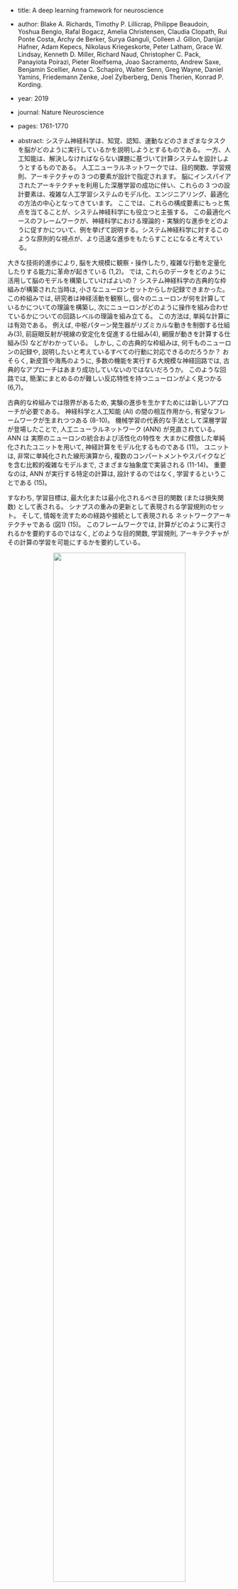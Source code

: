 - title: A deep learning framework for neuroscience
- author: Blake A. Richards, Timothy P. Lillicrap, Philippe Beaudoin, Yoshua Bengio, Rafal Bogacz, Amelia Christensen, Claudia Clopath, Rui Ponte Costa, Archy de Berker, Surya Ganguli, Colleen J. Gillon, Danijar Hafner, Adam Kepecs, Nikolaus Kriegeskorte, Peter Latham, Grace W. Lindsay, Kenneth D. Miller, Richard Naud, Christopher C. Pack, Panayiota Poirazi, Pieter Roelfsema, Joao Sacramento, Andrew Saxe, Benjamin Scellier, Anna C. Schapiro, Walter Senn, Greg Wayne, Daniel Yamins, Friedemann Zenke, Joel Zylberberg, Denis Therien, Konrad P. Kording.
- year: 2019
- journal: Nature Neuroscience
- pages: 1761-1770

- abstract:
システム神経科学は、知覚、認知、運動などのさまざまなタスクを脳がどのように実行しているかを説明しようとするものである。
一方、人工知能は、解決しなければならない課題に基づいて計算システムを設計しようとするものである。
人工ニューラルネットワークでは、目的関数、学習規則、アーキテクチャの 3 つの要素が設計で指定されます。
脳にインスパイアされたアーキテクチャを利用した深層学習の成功に伴い、これらの 3 つの設計要素は、複雑な人工学習システムのモデル化、エンジニアリング、最適化の方法の中心となってきています。
ここでは、これらの構成要素にもっと焦点を当てることが、システム神経科学にも役立つと主張する。
この最適化ベースのフレームワークが、神経科学における理論的・実験的な進歩をどのように促すかについて、例を挙げて説明する。システム神経科学に対するこのような原則的な視点が、より迅速な進歩をもたらすことになると考えている。
<!-- Systems neuroscience seeks explanations for how the brain implements a wide variety of perceptual, cognitive and motor tasks.
Conversely, artificial intelligence attempts to design computational systems based on the tasks they will have to solve. 
In artificial neural networks, the three components specified by design are the objective functions, the learning rules and the architectures. 
With the growing success of deep learning, which utilizes brain-inspired architectures, these three designed components have increasingly become central to how we model, engineer and optimize complex artificial learning systems. 
Here we argue that a greater focus on these components would also benefit systems neuroscience. 
We give examples of how this optimizationbased framework can drive theoretical and experimental progress in neuroscience. 
We contend that this principled perspective on systems neuroscience will help to generate more rapid progress.
-->

大きな技術的進歩により, 脳を大規模に観察・操作したり, 複雑な行動を定量化したりする能力に革命が起きている (1,2)。
では, これらのデータをどのように活用して脳のモデルを構築していけばよいの？
システム神経科学の古典的な枠組みが構築された当時は, 小さなニューロンセットからしか記録できまかった。
この枠組みでは, 研究者は神経活動を観察し, 個々のニューロンが何を計算しているかについての理論を構築し, 次にニューロンがどのように操作を組み合わせているかについての回路レベルの理論を組み立てる。
この方法は, 単純な計算には有効である。
例えば, 中枢パターン発生器がリズミカルな動きを制御する仕組み(3), 前庭眼反射が視線の安定化を促進する仕組み(4), 網膜が動きを計算する仕組み(5) などがわかっている。
しかし, この古典的な枠組みは, 何千ものニューロンの記録や, 説明したいと考えているすべての行動に対応できるのだろうか？
おそらく, 新皮質や海馬のように, 多数の機能を実行する大規模な神経回路では, 古典的なアプローチはあまり成功していないのではないだろうか。
このような回路では, 簡潔にまとめるのが難しい反応特性を持つニューロンがよく見つかる (6,7)。
<!-- Major technical advances are revolutionizing our ability to observe and manipulate brains at a large scale and to quantify complex behaviors(1,2). 
How should we use this data to develop models of the brain? When the classical framework for systems neuroscience was developed, we could only record from small sets of neurons. 
In this framework, a researcher observes neural activity, develops a theory of what individual neurons compute, then assembles a circuit-level theory of how the neurons combine their operations. 
This approach has worked well for simple computations.
For example, we know how central pattern generators control rhythmic movements(3), how the vestibulo-ocular reflex promotes gaze stabilization4 and how the retina computes motion(5). 
But can this classical framework scale up to recordings of thousands of neurons and all of the behaviors that we may wish to account for? 
Arguably, we have not had as much success with the classical approach in large neural circuits that perform a multitude of functions, like the neocortex or hippocampus. 
In such circuits, researchers often find neurons with response properties that are difficult to summarize in a succinct manner(6,7). -->

古典的な枠組みでは限界があるため, 実験の進歩を生かすためには新しいアプローチが必要である。
神経科学と人工知能 (AI) の間の相互作用から, 有望なフレームワークが生まれつつある (8-10)。
機械学習の代表的な手法として深層学習が登場したことで, 人工ニューラルネットワーク (ANN) が見直されている。
ANN は 実際のニューロンの統合および活性化の特性を 大まかに模倣した単純化されたユニットを用いて, 神経計算をモデル化するものである (11)。
ユニットは, 非常に単純化された線形演算から, 複数のコンパートメントやスパイクなどを含む比較的複雑なモデルまで, さまざまな抽象度で実装される (11-14)。
重要なのは, ANN が実行する特定の計算は, 設計するのではなく, 学習するということである (15)。
<!-- The limitations of the classical framework suggest that new approaches are needed to take advantage of experimental advances.
A promising framework is emerging from the interactions between neuroscience and artificial intelligence (AI) (8–10). 
The rise of deep learning as a leading machine-learning method invites us to revisit artificial neural networks (ANNs). 
At their core, ANNs model neural computation using simplified units that loosely mimic the integration and activation properties of real neurons(11). 
Units are implemented with varying degrees of abstraction, ranging from highly simplified linear operations to relatively complex models with multiple compartments, spikes, and so on(11–14). 
Importantly, the specific computations performed by ANNs are not designed, but learned(15). -->

すなわち, 学習目標は, 最大化または最小化されるべき目的関数 (または損失関数) として表される。
シナプスの重みの更新として表現される学習規則のセット。
そして, 情報を流すための経路や接続として表現される ネットワークアーキテクチャである (図1) (15)。
このフレームワークでは, 計算がどのように実行されるかを要約するのではなく, どのような目的関数, 学習規則, アーキテクチャがその計算の学習を可能にするかを要約している。
<!-- However, human design still plays a role in determining three essential components in ANNs: the learning goal, expressed as an objective function (or loss function) to be maximized or minimized;
a set of learning rules, expressed as synaptic weight updates; 
and the network architecture, expressed as the pathways and connections for information flow (Fig. 1)(15). 
Within this framework, we do not seek to summarize how a computation is performed, but we do summarize what objective functions, learning rules and architectures would enable learning of that computation.
-->

<center>
<img src="figures/2019Richards_fig1.svg" style="width:77%"><br/>
<div align="left" style="width:88%">

図 1.
ANN 設計の 3 つの核となる要素。
ANN を設計するとき ネットワークが実行する特定の計算を作るのではなく 以下の 3 つの要素を指定する。
**目的関数** は タスクにおけるネットワークのパフォーマンスを定量化する。
学習は 目的関数を最大化または最小化するシナプスの重みを見つける。
**学習規則** は シナプスの重みを更新するためのレシピを提供する。
これにより 目的関数の明示的な勾配に従わなくても 目的関数を上昇させることができる。
**アーキテクチャ** は ネットワーク内のユニットの配置を指定し, 情報の流れや, ネットワークが学習可能な計算, 不可能な計算を決定する。
<!-- The three core components of ANN design. 
When designing ANNs, researchers do not craft the specific computations performed by the network. 
Instead they specify these three components. 
Objective functions quantify the performance of the network on a task, and learning involves finding synaptic weights that maximize or minimize the objective function.
(Often, these are referred to as ‘loss’ or ‘cost’ functions.) Learning rules provide a recipe for updating the synaptic weights. 
This can lead to ascent of the objective, even if the explicit gradient of the objective function isn’t followed. 
Architectures specify the arrangement of units in the network and determine the flow of information, as well as the computations that are or are not possible for the network to learn.
-->
</div>	
</center>


深層学習は, 古くからある ANN のアイデアをリブランディングしたものと考えられる(11)。
深層 ANN は, フィードフォワードまたは時間経過によるリカレントの複数の層を持つ。
「層」は 生物の脳の特定の層というよりも, 脳の領域に類似していると考えるのが最適である (16, 17)。
深層学習とは, 特に, 階層化された ANN をエンド・ツー・エンドで学習することである。
階層の各層の可塑性が学習目標に寄与するようにする(15)。
これには、「信用割り当て問題」(Box 1) の解決が必要である (18, 19)。
近年 深層学習の進歩は 必要な計算を効率的に処理できる GPU (Graphics Processing Unit) を使用して, より大きなデータセットで学習された, より大きな ANN を使用することによってもたらされた。
このような開発により, 画像(20) , 音声(21)の分類と生成, 言語処理と翻訳(22), 触覚と把持(23), ナビゲーション(24), 感覚の予測(25), ゲームプレイ(26),  推論(27)など, 多くの新しい問題に対するソリューションが生み出されている。
<!-- Deep learning can be seen as a rebranding of long-standing ANN ideas(11). 
Deep ANNs possess multiple layers, either feedforward or recurrent over time. 
The ‘layers’ are best thought of as being analogous to brain regions, rather than as specific laminae in biological brains(16,17). 
‘Deep’ learning specifically refers to training hierarchical ANNs in an end-to-end manner, such that plasticity in each layer of the hierarchy contributes to the learning goals15, which requires a solution to the ‘credit assignment problem’ (Box 1)(18,19). 
In recent years, progress in deep learning has come from the use of bigger ANNs, trained with bigger datasets using graphics processing units (GPUs) that can efficiently handle the required computations. 
Such developments have produced solutions for many new problems, including image(20) and speech(21) classification and generation, language processing and translation(22), haptics and grasping(23), navigation(24), sensory prediction(25), game playing(26) and reasoning(27).
-->


最近の多くの知見は, 深層学習が脳の理論に役立つことを示唆している。
まず, 深層ANN は, 霊長類の知覚システムにおける表現変換を, 場合によっては忠実に模倣することができ(17, 28), それによって神経活動を操作することができることが示されている(29)。
第二に, グリッドセル(24), 形状同調(30), 時間的受容野(31), 錯視(32), モデルベース推論(33) など, 多くのよく知られた行動および神経生理学的現象が, 動物が解決したものと同様の課題で訓練された深層 ANN で現れることが示されている。
第三に, 多くのモデリング研究により, 典型的な誤差逆伝播アルゴリズム (backpropagation-of-error algorithm) の力を模倣できる学習アルゴリズムなどのエンド・ツー・エンドの学習規則の見かけ上の生物学的非現実性が実証されている。
of-errorアルゴリズム（backprop）を模倣した学習アルゴリズムなど、エンド・ツー・エンドの学習規則は、一見すると生物学的にはあり得ないことが明らかになりました (図 2 および 囲み記事 1)。
細胞や細胞内の電気生理, 抑制性微小回路, スパイクのタイミングのパターン, 短期的な可塑性, フィードバック接続などについて比較的簡単な仮定を置くことで, 生物学的システムが深層 ANN におけるバックプロップのような学習を近似的に行うことができる (12, 14, 34-39)。
したがって, ANN に基づく脳のモデルは, これまで考えられていたほど非現実的なものではないかもしれないし, 同時に, 多くの神経生物学的データを説明することができると思われる。
<!-- 
Many recent findings suggest that deep learning can inform our theories of the brain. 
First, it has been shown that deep ANNs can mimic, closely in some cases, the representational transformations in primate perceptual systems(17,28) and thereby can be leveraged to manipulate neural activity(29). 
Second, many well-known behavioral and neurophysiological phenomena, including grid cells(24), shape tuning(30), temporal receptive fields(31), visual illusions(32) and apparent model-based reasoning(33), have been shown to emerge in deep ANNs trained on tasks similar to those solved by animals. 
Third, many modeling studies have demonstrated that the apparent biological implausibility of end-to-end learning rules, such as learning algorithms that can mimic the power of the canonical backpropagation-
of-error algorithm (backprop) (Fig. 2 and Box 1), is overstated.
Relatively simple assumptions about cellular and subcellular electrophysiology, inhibitory microcircuits, patterns of spike timing, short-term plasticity and feedback connections can enable biological systems to approximate backprop-like learning in deep ANNs(12,14,34–39). 
Hence, ANN-based models of the brain may not be as unrealistic as previously thought, and simultaneously, they appear to explain a lot of neurobiological data. -->

<center>
<img src="figures/2019Richards_fig2.svg" style="width:77%"><br/>
<div align="left" style="width:88%">

図 2.
学習則のバイアスとバリアンス。
多くの学習則は, 明示的に勾配ベースでなくても, 目的関数の勾配の推定値を提供する。
しかし, 他の推定器と同様に, これらの学習規則は, 勾配の推定値に様々な程度の分散や偏りを示す可能性がある。
ここでは, 提案されている生物学的に妥当な学習規則のいくつかが, 誤差逆伝播法 と比較して どの程度のバイアスとバリアンスを持つかを大まかに説明する。
ここで重要なのは, 多くの学習規則の正確なバイアスとバリアンス の特性は不明であり, これは単なるスケッチに過ぎない。
例えば, 対照的なヘブ学習則, 予測コーディング(35), 樹状突起エラー学習(14), 回帰不連続計画(RDD)(91), 注意喚起強化学習 (AGREL)(37) については, その場所をクエスチョンマークで示している。
その他, バックプロパゲーション, フィードバック・アライメント(36), ノード/ウェイト摂動 (92) については, それらの既知の相対的位置を示している。
<!-- Bias and variance in learning rules. 
Many learning rules provide an estimate of the gradient of an objective function, even if they are not explicitly gradient-based. 
However, as with any estimator, these learning rules can exhibit different degrees of variance and bias in their estimates of the gradient. 
Here we provide a rough illustration of how much bias and variance some of the proposed biologically plausible learning rules may have relative to backprop. 
It is important to note that the exact bias and variance properties of many of the learning rules are unknown, and this is just a sketch. 
As such, for some of the learning rules shown here, for example, contrastive Hebbian learning, predictive coding(35), dendritic error learning(14), regression discontinuity design (RDD)(91) and attention-gated
reinforcement learning (AGREL)(37), we have indicated their location with a question mark. 
For others, namely backpropagation, feedback alignment(36) and node/weight perturbation92, we show their known relative positions. -->
</div>	
</center>

<center>
<div align="left" style="width:94%;background-color:#D5F5E3">
<font backgrounce-color="green">囲み記事 1.
学習と単位割り当て問題。
学習の自然な定義は 「性能を向上させるシステムへの変更」である。
目的関数 $F(W)$ があるとしよう。
これは、現在のシナプスの重みの $N$ 次元ベクトル $W$ が与えられたときに, システムが現在どれだけうまく機能しているかを測定する。
もしシナプスの重みが $W$ から $W+\Delta W$ に変化した場合, パフォーマンスの変化は $\Delta F= F(W + \Delta W) - F(W)$ となる。
$W$ に小さな変化を与え, $F$ が局所的に滑らかであれば $\Delta F$ は重みの変化と勾配の内積でほぼ与えられる(41)。	
<!-- Learning and the credit assignment problem A natural definition of learning is ‘a change to a system that improves its performance’. 
Suppose we have an objective function, F(W), which measures how well a system is currently performing, given the N-dimensional vector of its current synaptic weights, W. 
If the synaptic weights change from W to W + ΔW, then the change in performance is ΔF = F(W + ΔW) − F(W).
If we make small changes to W and F is locally smooth, then ΔF is given approximately by the inner product between the weight change and the gradient(41),	
 -->
$$
\Delta F\approx \Delta W^{\top}\cdot \Delta_w F(W)
$$

ここで, $\Delta W F(W)$ は $W$ に関する $F$ の勾配であり, $\top$ は転置を示す。
改善された性能を保証したい, つまり, $\Delta F\ge 0$ を保証したいとする。
このとき, $W$ の局所的な変化がすべて同じ改善につながる $(N-1)$ 次元の多様性があることがわかっている。
どれを選べば良いのか？
勾配ベースのアルゴリズムは, 「そのステップサイズで最大の改善が得られる方向に小さなステップを踏みたい」という直観に基づいている。
勾配は目的の最も急な方向を指しているので, 小さなステップサイズ $\eta$, 勾配の倍数 $\Delta WF$ を選択すれば, そのステップサイズで可能な限りの改善を行うことができる。
したがって 次のようになる:
<!-- where ∇WF(W) is the gradient of F with respect to W and T indicates the transpose. 
Suppose we want to guarantee improved performance, i.e., we want to ensure ΔF ≥ 0. 
We know that there is an (N – 1)-dimensional manifold of local changes in W that all lead to the same improvement. 
Which one should we choose? 
Gradient-based algorithms derive from the intuition that we want to take small steps in the direction that gives us the greatest level of improvement for that step size. 
The gradient points in the steepest direction of the objective, so if we choose a small step size, η, times the gradient ∇WF, then we will improve as much as possible for that step size. 
Thus, we have 
-->
$$
\Delta F \approx \eta \Delta_W F(W)^{\top} \cdot \Delta_W F(W) \ge 0
$$

つまり 目的関数値は, ステップごとに ($\eta$ が小さい場合), 勾配ベクトルの長さに応じて増加する。
<!-- In other words, the objective function value increases with every step (when η is small) according to the length of the gradient vector.
-->

信用割り当ての概念は, 与えられたニューロンやシナプスが与えられた結果に対してどれだけの 「信用」や「不平」 を得るべきかを決定する問題を意味する。
より具体的には $\Delta F\ge0$ を確実にするために, システムの各パラメータ (例えば 各シナプスの重み) をどのように変化させるべきかを決定する方法である。
最も単純な形では 信用割り当て問題は, 複雑なネットワークにおいて 信用を割り当てることの難しさを意味する。
目的関数の勾配 $\Delta F(W)$ を使って重みを更新することは ANN の単位割り当て問題を解決する優れた手段であることが証明されている。
システム神経科学が直面している問題は 脳も勾配法のようなもので近似しているのかということである。
<!-- The concept of credit assignment refers to the problem of determining how much ‘credit’ or ‘blame’ a given neuron or synapse should get for a given outcome. 
More specifically, it is a way of determining how each parameter in the system (for example, each synaptic weight) should change to ensure that ΔF ≥ 0. 
In its simplest form, the credit assignment problem refers to the difficulty of assigning credit in complex networks. 
Updating weights using the gradient of the objective function, ∇WF(W), has proven to be an excellent means of solving the credit assignment problem in ANNs. 
A question that systems neuroscience faces is whether the brain also approximates something like gradient based methods.
-->

深層 ANN の勾配を計算する最も一般的な方法は 誤差逆伝播法 (15) である。
誤差逆伝播法は，合成関数の微分則 (連鎖法則) を用いて, 出力から逆方向に勾配を再帰的に計算するものである (11)。
しかし, 誤差逆伝播法は, フィードバックの重みが対称であるとか, 情報の前後の受け渡しが明確であるなど, 生物学的にはありえない仮定に基づいている(14)。
誤差逆伝播法に限らず, 多くの学習アルゴリズムが勾配の推定値を提供しており, それらの中には誤差逆伝播法の生物学的にありえない仮定の影響を受けないものもある (12,14,34-38,91,93,94)。
<!-- The most common method for calculating gradients in deep ANNs is backprop(15). 
It uses the chain rule to recursively calculate gradients backwards from the output(11). 
But backprop rests on biologically implausible assumptions, such as symmetric feedback weights and distinct forward and backward passes of information(14). 
Many different learning algorithms, not just backprop, can provide estimates of a gradient, and some of these do not suffer from backprop’s biological implausibility(12,14,34–38,91,93,94).
-->

しかし, アルゴリズムはそのバイアスとバリアンスの特性に違いがある (図2)(36,92)。
報酬によってシナプスの重みのランダムな変化を強化する weight/node 摂動法 のようなアルゴリズムは, 勾配に沿った経路の分散が大きい(92)。
勾配情報を伝えるためにランダムなフィードバック重みを用いるアルゴリズムは, 高いバイアスを持つ (36, 95)。
生物学的な現実性を維持しつつ, アルゴリズムのバイアスやバリアンスを最小化するための様々な提案がなされている (37,38)。
<!-- However, algorithms differ in their variance and bias properties (Fig. 2)(36,92). 
Algorithms such as weight/node perturbation, which reinforce random changes in synaptic weights through rewards, have high variance in their path along the gradient(92).
Algorithms that use random feedback weights to communicate gradient information have high bias(36,95). 
Various proposals have been made to minimize bias and variance in algorithms while maintaining their biological realism(37,38).
-->
</font>
</div>
</center>

こうした動きを受けて, システム神経科学のための深層学習にインスパイアされたフレームワークを検討するのに適した時期に来ている (8, 19, 40)。
ANN の基盤となる主要な原理については理解が進んでおり, これらの洞察が一般的に適用されると考える理論的な理由もある (41, 42)。
同時に, 大規模な神経集団を監視・操作できるようになったことで, 深層学習に関する文献から得られた仮説を検証する新しい方法が生まれている。
ここでは, 現代のシステム神経科学のための深層学習フレームワークの骨格を説明する。
<!-- With these developments, it is the right time to consider a deeplearning-inspired framework for systems neuroscience(8,19,40). 
We have a growing understanding of the key principles that underlie ANNs, and there are theoretical reasons to believe that these insights apply generally(41,42). 
Concomitantly, our ability to monitor and manipulate large neural populations opens the door to new ways of testing hypotheses derived from the deep learning literature.
Here we sketch the scaffolding of a deep learning framework for modern systems neuroscience.
-->


# 「課題セット」を用いた人工ニューラルネットワークおよび脳 の学習の制約
<!-- # Constraining learning in artificial neural networks and the brain with ‘task sets’-->
「ノーフリーランチ定理」は, どんな学習アルゴリズムも, 起こりうるすべての問題でうまく機能することはできないということを大まかに示した (43)。
そこで, 21 世紀最初の 10 年間の ANN 研究者たちは, AI は 「...ほとんどの動物が難なくこなすことのできる, 知覚や制御, さらには... 長期的な予測, 推論, 計画,（コミュニケーション）などの一連のタスクに主眼を置くべきだ」 と主張した (44)。
この一連の課題 「AI セット」と呼ばれており, 人間や動物と同様の能力を持つコンピュータを構築することに焦点を当てていることが, AI タスク をコンピュータサイエンス の他のタスクと区別している点である(44) (なお, ここで言う 「タスク」 とは, 教師なしのものも含めて, あらゆる計算を広く指している)。
<!-- The ‘No Free Lunch Theorems’ demonstrated broadly that no learning algorithm can perform well on all possible problems(43).
ANN researchers in the first decade of the 21st century thus argued that AI should be primarily concerned with the set of tasks that “...most animals can perform effortlessly, such as perception and control, as well as ... long-term prediction, reasoning, planning, and [communication]”(44). 
This set of tasks has been termed the ‘AI Set’, and the focus on building computers with capabilities that are similar to those of humans and animals is what distinguishes AI tasks from other tasks in computer science(44) (note that the word ‘tasks’ here refers broadly to any computation, including those that are unsupervised.)
-->

深層学習が成功した理由の多くは AI セットでの学習を考慮したことにある (15, 44)。
特定のタスクを学習するのに適した ANN を設計することは 「帰納的バイアス」 を取り入れることの一例である (囲み記事 2)。
これは、ある最適化問題の解の性質についての仮定を意味する。
深層学習がうまく機能しているのは, AIセット(15, 45), 特に階層型アーキテクチャに適切な帰納的バイアスを使用していることが一因である。
例えば、画像は、エッジから、エッジの単純な組み合わせ, オブジェクトを形成するより大きな構成まで, 複雑さを増す特徴の階層的なセットに構成することで, うまく説明できる。
言語もまた, 音素が単語に, 単語が文章に, 文章が物語にと, 階層的に構成されていると考えることができる。
しかし, 深層学習では, 人の手によるエンジニアリングを排除し, システムが計算する機能が学習中に現れるようにする (15)。
このように, 深層学習は, 計算能力の向上だけに依存しているとか, 「白紙の状態」 で知能を発揮するという通説があるが, 深層学習の成功の多くは, 有用な帰納バイアス と 創発的な計算のバランスから生まれたものであり, 大人の脳を支える自然と育成の融合に呼応するものである。
<!-- Much of the success of deep learning can be attributed to the consideration given to learning in the AI Set(15,44). 
Designing ANNs that are well-suited to learn specific tasks is an example of incorporating ‘inductive biases’ (Box 2): 
assumptions that one makes about the nature of the solutions to a given optimization problem. 
Deep learning works so well, in part, because it uses appropriate inductive biases for the AI Set(15,45), particularly hierarchical architectures.
For example, images can be well described by composing them into a hierarchical set of increasingly complex features: from edges to simple combinations of edges to larger configurations that form objects.
Language too can be considered a hierarchical construction, with phonemes assembled into words, words into sentences, sentences into narratives. 
However, deep learning also eschews hand-engineering, allowing the function computed by the system to emerge during learning(15). 
Thus, despite the common belief that deep learning relies solely on increases in computational power, or that it represents a ‘blank slate’ approach to intelligence, many of the successes of deep learning have grown out of a balance between useful inductive biases and emergent computation, echoing the blend of nature and nurture which underpins the adult brain.
-->


<center>
<div align="left" style="width:94%;background-color:#D5F5E3">
囲み記事 2. 機能バイアスとは何か？ <!--What are inductive biases?-->

解決しなければならない問題の種類についての事前知識があれば, 学習はより簡単になる (43)。
帰納バイアスは, そのような事前知識を最適化システムに埋め込むための手段である。
このような帰納バイアスは, 一般的なもの (階層など) もあれば, 特殊なもの( 畳み込みなど) もある。
重要なのは, 脳内に存在する帰納バイアスは, 地球上の生活という広い文脈 (例えば, 食料, 水, シェルター などを得る必要のある 3 次元世界での生活) と, 特定の生態系ニッチにおける動物の適応度 を高めるために, 進化によって形成されたものである。

* **説明の簡便性**: 世界を理解しようとするとき オッカムのカミソリ (96) で示されているように, 単純な説明が好まれることがある。
ベイジアンフレームワークや, スパース表現 (59) のような他のメカニズムを用いて, ANN に組み込むことができる。
* **物体永続性**: 世界は時空間的に一定の物体に整理されている。
感覚空間での一貫した動きを仮定した表現を学習することで, ANN にこれを組み込むことができる(97)。
* **視覚変換不変性**: 視覚特徴は その場所に関わらず同じ意味を持つ傾向がある。
これは 畳み込み演算を用いて ANN に組み込むことができる(98)。
* **焦点化注意**: システムに入ってくる情報の中には 他の情報よりも重要なものがある。これを ANN に注目メカニズムで組み込むことができる(99)。	
<!-- Learning is easier when we have prior knowledge about the kind of problems that we will have to solve(43). 
Inductive biases are a means of embedding such prior knowledge into an optimization system. 
Such inductive biases may be generic (such as hierarchy) or specific (such as convolutions). 
Importantly, the inductive biases that exist in the brain will have been shaped by evolution to increase an animal’s fitness in both the broad context of life on Earth (for example, life in a three-dimensional world where one needs to obtain food, water, shelter, etc.), and in specific ecological niches. 
Examples of inductive biases are: Simple explanations: When attempting to make sense of the world, simple explanations may be preferred, as articulated by Occam’s razor(96). 
We can build this into ANNs using either Bayesian frameworks or by other mechanisms, such as sparse representations(59).
Object permanence: The world is organized into objects, which are spatiotemporally constant. 
We can build this into ANNs by learning representations that assume consistent movement in sensory space(97).
Visual translation invariance: A visual feature tends to have the same meaning regardless of its location. We can build this into ANNs using convolution operations(98).
Focused attention: Some aspects of the information coming into a system are more important than others. 
We can build this into ANNs through attention mechanisms(99).-->
</div>
</center>


同様に, 神経科学者は, ある種の生物が実行するために進化した行動やタスクに注目する。
このタスクセットは, 完全ではないにしても, AIセット と重なる部分がある。
研究者は 特定の種の 「脳のセット」  (その種の生存と繁殖にとって重要なタスク) を考慮することで, 学習の鍵となる可能性が最も高い機能に焦点を当てることができる。
例えば AIセット に有用な帰納バイアスを持つ ANN デザインに注目するなど, 純粋な白紙の状態から出発することが, 現代の ANN の成功の鍵であったように, 深層学習の開発にもそれが重要になると考えられる。
システム神経科学のための深層学習フレームワークの開発には, 与えられた動物が適切な脳セットでどのようにタスクを解決するかに焦点を当てることが重要であると考えている。
<!-- Similarly, neuroscientists focus on the behaviors or tasks that a species evolved to perform. 
This set of tasks overlaps with the AI Set, though possibly not completely, since different species have evolved strong inductive biases for their ecological niches. 
By considering this ‘Brain Set’ for specific species—the tasks that are important for survival and reproduction for that species—researchers can focus on the features most likely to be key to learning. 
Just as departing from a pure blank slate was the key to the success of modern ANNs —e.g., by focusing on ANN designs with inductive biases that are useful for the AI Set — so we suspect that it will also
be crucial to the development of a deep learning framework for systems neuroscience to focus on how a given animal might solve tasks in its appropriate Brain Set.
-->

また, 深層学習における帰納バイアスの重要性を認識することは, 既存の誤解を解くことにもつながる。
深層ネットワークは, 大量のデータに依存するため, 脳とは異なると考えられがちである。
しかし (i) 多くの生物種, 特に人間は, 大量の経験的データを用いてゆっくりと発達すること, 
(ii) 深層ネットワークは, 優れた帰納的バイアスを備えていれば, データ量の少ない体制でもうまく機能すること, は注目に値する(46)。
例えば, 深層ネットワークは, 学習方法を素早く学ぶことができる (47)。
脳の場合, このような帰納バイアスを獲得する手段の一つとして 進化が考えられる (48, 49)。
<!-- Recognizing the importance of inductive biases in deep learning also helps address some existing misconceptions. 
Deep networks are often considered different from brains because they depend on large amounts of data. 
However, it is worth noting that (i) many species, especially humans, develop slowly with large quantities of experiential data and (ii) deep networks can work well in low-data regimes if they have good inductive biases(46). 
For example, deep networks can learn how to learn quickly(47). 
In the case of brains, evolution could be one means by which such inductive biases are acquired(48, 49).
-->

# 脳の深層学習の枠組みの 3 つの主要要素 
<!-- # The three core components of a deep learning framework for the brain-->
深層学習は, 人間の設計と自動学習を組み合わせて課題を解決するものである。
設計とは, 計算内容 (ANN の具体的な入出力関数) ではなく, 3 つの要素で構成される。
設計は 計算 (ANN の具体的な入出力関数) ではなく, (i) 目的関数, (ii) 学習則, (iii) アーキテクチャの 3 つの要素で構成される (図1)。
「目的関数」は, 学習システムの目標を記述するものである。
目的関数は, ニューラルネットワークのシナプスの重みと受け取るデータの関数だが, 特定のタスクやデータセットを参照せずに定義することができる。
例えば, 機械学習でよく使われる 交差エントロピー目的関数は, ImageNet データセット における犬種の区別から, ツイートの感情分類まで, あらゆる分類課題の成績を計算する手段を規定している。
脳に対して提案されている具体的な目的関数については 以下で説明する (50-53)。
「学習則」は, モデルのパラメータがどのように更新されるかを記述するものである。
ANN では一般的に, これらの学習則は目的関数を改善するために使用される。
学習則は, 教師あり学習 (エージェントが模倣すべきターゲットを明示的に受け取る) だけでなく, 教師なし学習 (エージェントが何の指示もなしに学習しなければならない) や強化学習システム (エージェントが報酬や罰だけを使って学習しなければならない) にも当てはまります。
最後に 「アーキテクチャ」とは ANN のユニットがどのように配置され, どのような演算を行うことができるかを示すものである。
例えば, 畳み込みネットワークでは, 同じ受容野を入力の空間的範囲に渡って繰り返し適用するという接続パターンが採用されている。
<!-- Deep learning combines human design with automatic learning to solve a task. 
The design comprises not the computations (i.e., the specific input–output functions of the ANNs), but three components: (i) objective functions, (ii) learning rules and (iii) architectures (Fig. 1). 
‘Objective functions’ describe the goals of the learning system. 
They are functions of the synaptic weights of a neural network and the data it receives, but they can be defined without making reference to a specific task or dataset. 
For example, the cross-entropy objective function, which is common in machine learning, specifies a means of calculating performance on any categorization task, from distinguishing different breeds of dog in the ImageNet dataset to classifying the sentiment behind a tweet. 
We will return to some of the specific objective functions proposed for the brain below(50–53). 
‘Learning rules’ describe how the parameters in a model are updated. 
In ANNs, these rules are generally used to improve on the objective function. 
Notably, this is true not only for supervised learning (in which an agent receives an explicit target to mimic), but also for unsupervised learning (in which an agent must learn without any instruction) and reinforcement learning systems (in which an agent must learn using only rewards or punishments).
Finally, ‘architectures’ describe how the units in an ANN are arranged and what operations they can perform. 
For example, convolutional networks impose a connectivity pattern whereby the same receptive fields are applied repeatedly over the spatial extent of an input.
-->

なぜ多くの AI 研究者は, 特定の計算機を設計するのではなく, 目的関数や学習ルール, アーキテクチャに注目しているのだろうか。
それは, 現実世界の問題を解決するためには, この方法が最も扱いやすいと考えられているからである。
もともと AI の実務家は, 初歩的な計算をつなぎ合わせることで知的システムを手で設計できると考えていた(54)。 
AI セットでの結果は圧倒的なものであった(11)。
現在では, 複雑な問題をあらかじめ設計された計算 (例えば, 手作りの機能) で解決することは, 通常, 難しすぎて実際には実行できないことが明らかになっている。
これに対して, 目的関数, アーキテクチャ, 学習則 を指定することはうまくいく。
<!-- Why do so many AI researchers now focus on objective functions, learning rules and architectures instead of designing specific computations? 
The short answer is that this appears to be the most tractable way to solve real-world problems. 
Originally, AI practitioners believed that intelligent systems could be hand-designed by piecing together elementary computations(54), but results on the AI Set were underwhelming(11). 
It now seems clear that solving complex problems with predesigned computations (for example, handcrafted features) is usually too difficult and practically unworkable.
In contrast, specifying objective functions, architectures and learning rules works well.
-->

しかし, 高次元データで学習した大規模な ANN では, 計算結果の解釈が難しいという難点がある。
ニューラルネットワーク は数行のコードで構築でき, ANN の各ユニットに対して, 刺激に対する反応や行動との関係を決める方程式を指定することができる。
しかし, 学習後のネットワークは, ネットワークが学習した内容を集約した数百万個の重みによって特徴づけられており, このようなシステムを少数のパラメータだけで記述する方法は, 言葉では想像できない(55)。
<!-- There is, though, a drawback: the computations that emerge in large-scale ANNs trained on high-dimensional datasets can be difficult to interpret. 
We can construct a neural network in a few lines of code, and for each unit in an ANN we can specify the equations that determine their responses to stimuli or relationships to behavior.
However, after training, a network is characterized by millions of weights that collectively encode what the network has learned, and it is hard to imagine how we could describe such a system with only a small number of parameters, let alone in words(55).
-->

このような複雑性を考慮することは, 神経科学にとって有益である。
数十個のニューロンからなる小さな回路であれば, 個々の神経の反応や計算のコンパクトなモデルを構築することができるかもしれない (つまり, 少数の自由なパラメータや単語を使って通信できるモデルを開発することができる) (3-5)。
しかし, 動物が多くの AI セット問題を解いていることを考えると, 脳は ANN が使う解法と同じくらい複雑な解法を使っていると考えられる。
このことから, 神経の反応がなぜそうなるのかを説明する規範的な枠組みは, 神経の反応を, 目的関数, 学習則, アーキテクチャの相互作用の結果として現れるものと見なすことで得られるのではないだろうか。
このような枠組みがあれば, 実際に神経反応をうまく予測する ANN モデルを訓練することができる (29)。
もちろん, そのような ANN モデルは, 何百万, 何十億, あるいは何兆もの自由パラメータを含む非コンパクトなものになる可能性が高く, 言葉ではほとんど説明できない。
したがって, 我々が主張したいのは, コンパクトなモデルで神経反応を予測できるかどうかではなく, コンパクトな枠組みで神経反応の出現を説明できるかどうかである。
<!-- Such considerations of complexity are informative for neuroscience. 
For small circuits comprising only tens of neurons, it may be possible to build compact models of individual neural responses and computations (i.e., to develop models that can be communicated using a small number of free parameters or words)(3–5). 
But considering that animals are solving many AI Set problems, it is likely that the brain uses solutions that are as complex as the solutions used by ANNs. 
This suggests that a normative framework explaining why neural responses are as they are might be best obtained by viewing neural responses as an emergent consequence of the interplay between objective functions, learning rules and architecture. 
With such a framework in hand, one could then train ANN models that do, in fact, predict neural responses well(29). 
Of course, those ANN models would likely be non-compact, involving millions, billions or even trillions of free parameters, and being nigh indescribable with words.
Hence, our claim is not that we could ever hope to predict neural responses with a compact model, but rather that we could explain the emergence of neural responses within a compact framework.
-->

A question that naturally arises is whether the environment, or data, that an animal encounters should be a fourth essential component for neuroscience. Determining the Brain Set for an animal necessarily involves consideration of its evolutionary and ontogenic milieu. 
Efforts to efficiently describe naturalistic stimuli and identify ethologically relevant behaviors are crucial to neuroscience and have shaped many aspects of nervous systems. 
However, the core issue we are addressing in this Perspective is how to develop models of complex, hierarchical brain circuits, so we view the environment as a crucial consideration to anchor the core components, but not as one of the components itself.

Once the appropriate Brain Set has been identified, the first question is: what is the architecture of the circuits? This involves descriptions of the cell types and their connectivity (micro-, meso- and
macroscopic). 
Thus, uncontroversially, we propose that circuit-level descriptions of the brain are a crucial topic for systems neuroscientists.
Thanks to modern techniques for circuit tracing and genetic lineage determination, rapid progress is being made(56,57). 
But, to reiterate, we would argue that understanding the architecture is not sufficient for understanding the circuit; rather, it should be complemented by knowledge of learning rules and objective functions.

Many neuroscientists recognize the importance of learning rules and architecture. 
But identifying the objective functions that have shaped the brain, either during learning or evolution, is less common. 
Unlike architectures and learning rules, objective functions may not be directly observable in the brain (Fig. 3). 
Nonetheless, we can define them mathematically and without making reference to a specific environment or task. 
For example, predictive coding models minimize an objective function known as the description length, which measures how much information is required to encode sensory data using the neural representations. 
Several other objective functions have been proposed for the brain (Box 3). 
In this Perspective, we are not advocating for any of these specific objective functions in the brain, as we are articulating a framework, not a model. 
One of our key claims is that, even though we must infer them, objective functions are an attainable part of a complete theory of how the architectures or learning rules help to achieve a computational goal.


<center>
<img src="figures/2019Richards_fig3.svg" style="width:77%"><br/>
<div align="left" style="width:88%">
図 3. Learning rules that don’t follow gradients. 
Learning should ultimately lead to some form of improvement that could be measured with an objective function. 
But not all synaptic plasticity rules need to follow a gradient. 
Here we illustrate this idea by showing three different hypothetical learning rules, characterized as vector fields in synaptic weight space. 
The x and y dimensions correspond to synaptic weights, and the z dimension corresponds to an objective function. 
Any vector field can be decomposed into a gradient and the directions orthogonal to it. 
On the left is a plasticity rule that adheres to the gradient of an objective function, directly bringing the system up to the maximum. 
In the middle is a plasticity rule that is orthogonal to the gradient and, as such, never brings the system closer to the maximum. 
On the right is a learning rule that only partially follows the gradient, bringing the system toward the maximum, but indirectly. 
Theoretically, any of these situations may hold in the brain, though learning goals would only be met in the cases where the gradient is fully or partially followed (left and right).
</div>
</center>

<center>
<div align="left" style="width:94%;background-color:#D5F5E3">
囲み記事 3. Are there objective functions for brains?

Animals clearly have some baseline objective functions. 
For example, homeostasis minimizes an objective function corresponding to the difference between a physiological variable (like blood oxygen levels) and a set-point for that variable. 
Given the centrality of homeostasis to physiology, objective functions are arguably something that the brain must be concerned with.

However, some readers may doubt whether the sort of objective functions used in machine learning are relevant to the brain. 
For example, the cross-entropy objective function used in ANNs trained on categorization tasks is unlikely to be used in the brain, since it requires specification of the correct category
for each sensory input. 
Other objective functions are more ecologically plausible, though. 
Examples include the descriptionlength objective function used in predictive coding models(50), the log-probability of action sequences scaled by the reward they have produced (used in reinforcement learning to maximize rewards)(51), increases in mutual information with the environment(100) and empowerment(52,53), which measures the degree of control an agent has in their environment. 
These objective functions can all be specified mathematically for the brain without worrying about specific datasets, tasks or environments.

There are, however, real challenges in tying objective functions to empirical and theoretical models in neuroscience.
Many potential plasticity rules may not follow the gradient of any objective function at all, or only follow it partially (Fig. 3). 
This apparently complicates our problems, and makes it impossible to guarantee that objective functions are always involved in neural plasticity. 
As well, the brain likely optimizes multiple objective functions(40), some of which we may in fact learn (i.e. we may ‘learn to learn’; for example, humans learn how to learn new board games) and some of which may have been optimized over the course of evolution rather than in an individual animal (i.e., reflexes or reproductive behavior).

Despite these complexities, we believe that consideration of objective functions is critical for systems neuroscience. 
After all, we know that biological variables, such as dopamine release, meaningfully relate to objective functions from reinforcement learning(64). 
In addition, although many potential learning rules may not directly follow the gradient of the objective function, they would still lead to an improvement in that objective function. 
Here identifying an objective function allows us to establish whether a change in the phenotype of a neural circuit should be considered a form of learning. 
If things don’t ‘get better’ according to some metric, how can we refer to any phenotypic plasticity as ‘learning’ as opposed to just ‘changes’?
</div>
</center>


This optimization framework has an added benefit: as with ANNs, the architectures, learning rules and objective functions of the brain are likely relatively simple and compact, at least in comparison to the list of computations performed by individual neurons(58).
The reason is that these three components must presumably be conveyed to offspring through a limited information bottleneck, i.e., the genome (which may not have sufficient capacity to fully specify the wiring of large vertebrate brains48). 
In contrast, the environment in which we live can convey vast amounts of complex and changing information that dwarf the capacity of the genome.

Since the responses of individual neurons are shaped by the environment, their computations should reflect this massive information source. 
We can see evidence of this in the ubiquity of neurons in the brain that have high entropy in their activity and that do not exhibit easy-to-describe correlations with the multitude of stimuli and behaviors that experimentalists have explored to date(6,7).
To clarify our claim, we are suggesting that identifying a normative explanation using the three components may be a fruitful way to go on to develop better, non-compact models of the response properties of neurons in a circuit, as shown by recent studies that use task-optimized deep ANNs to determine the optimal stimuli for activating specific neurons(29). 
As an analogy, the theory of evolution by natural selection provides a compact explanation for why species emerge as they do, one which can be stated in relatively few words. 
This compact explanation of the emergence of species can then be used to develop more complex, non-compact models of the phylogeny of specific species. 
Our suggestion is that normative explanations based on the three components could provide similar high-level theories for generating our lower-level models of neural responses and that this would bring us one step closer to the form of ‘understanding’ that many scientists seek.

It is worth recognizing that researchers have long postulated objective functions and plasticity rules to explain the function of neural circuits(59–62). 
Many of them, however, have sidestepped the question of hierarchical credit assignment, which is key to deep learning(15). 
There are clear experimental success stories too, including work on predictive coding(31,63), reinforcement learning(64,65) and hierarchical sensory processing(17,28). 
Thus, the optimization-based framework that we articulate here can, and has, operated alongside studies of individual neuron response properties. 
But we believe that we will see even greater success if a framework focused on the three core components is adopted more widely.

# Architectures, learning rules and objective functions in the wet lab

How can the framework articulated here engage with experimental work? 
One way to make progress is to build working models using the three core components, then compare the models with the brain.
Such models should ideally check out on all levels: (i) they should solve the complex tasks from the Brain Set under consideration, (ii) they should be informed by our knowledge of anatomy and plasticity, and (iii) they should reproduce the representations and changes in representation we observe in brains (Fig. 4). 
Of course, checking each of these criteria will be non-trivial. 
It may require many new experimental paradigms. Checking that a model can solve a given task is relatively straightforward, but representational and anatomical matches are not straightforward to establish, and this is an area of active research(66,67). 
Luckily, the modularity of the optimization framework allows researchers to attempt to study each of the three components in isolation.


<center>
<img src="figures/2019Richards_fig4.svg" style="width:77%"><br/>
<div align="left" style="width:88%">
図 4. Comparing deep ANN models and the brain. 

One way to assess the three components simultaneously is to compare experimental data with changes in representations in deep ANNs that incorporate all three components. 

* a, For example, we could use a deep ANN with a hierarchical architecture, trained with an objective function for maximizing rewards that are delivered when it successfully discriminates grating orientations,
and a gradient-based, end-to-end learning rule. 
* b, When examining the orientation tuning of the populations in different layers of the hierarchy, such models can make predictions. For instance, the model may predict that the largest changes in tuning should occur higher in the cortical hierarchy (top), with smaller changes in the middle, for example, in V4 (middle) and the smallest changes occurring low in the hierarchy, for example, in V1 (bottom). 
* c, This leads to experimentally testable predictions about the average magnitude of changes in neural activity that should be observed experimentally when an animal is learning.
</div>
</center>


# Empirical studies of architecture in the brain
To be able to identify the architecture that defines the inductive biases of the brain, we need to continue performing experiments that explore neuroanatomy at the circuit level. 
To really frame neuroanatomy within an optimization framework, we must also be able to identify what information is available to a circuit, including where signals about action outcomes may come from. Ultimately, we want to be able to relate these aspects of anatomy to concrete biological markers that guide the developmental processes responsible for learning.

There is considerable experimental effort already underway toward describing the anatomy of the nervous system. 
We are using a range of imaging techniques to quantify the anatomy and development of circuits(57,68). 
Extensive work is also conducted in mapping out the projections of neural circuits with cell-type-specificity(56). 
Research attempting to map out the hierarchy of the brain has long existed69, but several groups are now probing which parts of deep ANN hierarchies may best reflect which brain areas(17,70). 
For example, representations in striate cortex (as measured, for example, by dissimilarity matrices) better match early layers of a deep ANN, while those in inferotemporal cortex better match later layers(8,71). 
This strain of work also involves optimizing the architecture of deep ANNs so that they provide a closer fit to representation dynamics in the brain, for example, by exploring different recurrent connectivity motifs66. Confronted with a bewildering set of anatomical observations that have been and will be made, theories and frameworks that place anatomy in a framework alongside objective functions and learning rules offer a way to zero in on those features with the most explanatory power.



# Empirical studies of learning rules in the brain

There is a long tradition in neuroscience of studying synaptic plasticity rules. 
Yet these studies have rarely explored how credit assignment may occur. 
However, as we discussed above (Box 1), credit assignment is key to learning in ANNs and may be in the brain as well. 
Thankfully, top-down feedback and neuromodulatory systems have become the focus of recent studies of synaptic plasticity(72–76).
This has allowed some concrete proposals, for example, as to how apical dendrites may be involved in credit assignment(12,14) or how top-down attention mechanisms combined with neuromodulators may solve the credit assignment problem(37,38) (Fig. 5). 
We may also be able to look at changes in representations and infer the plasticity rules from those observations(77). 
It is important for experimentalists to measure neural responses both during and after an animal has reached stable performance, so as to capture how representations evolve during learning. 
Work on learning rules with an eye to credit assignment is producing a finer-grained understanding of the myriad of factors that affect plasticity(78).


<center>
<img src="figures/2019Richards_fig5.svg" style="width:77%"><br/>
<div align="left" style="width:88%">
図 5. Biological models of credit assignment. 
* (a), Attention-based models of credit assignment(37,38) propose that the credit assignment problem is solved by the brain using attention and neuromodulatory signals. 
According to these models, sensory processing is largely feedforward in early stages, then feedback ‘tags’ neurons and synapses for credit, and reward prediction errors (RPE) determine the direction of plastic changes. 
This is illustrated at the bottom, where circles indicate neurons and the gray tone indicates their level of activity. 
These models predict that the neurons responsible for activating a particular output unit will be tagged (T) by attentional feedback. 
Then, if a positive RPE is received, the synapses should potentiate. In contrast, if a negative RPE is received, the synapses should depress. 
This provides an estimate of a gradient for a category-based objective function. b–d, Dendritic models of credit assignment(12,14) propose that gradient signals are carried by ‘dendritic error’ (δ) signals in the apical dendrites of pyramidal neurons. 
* (b) According to these models, feedforward weight updates are determined by a combination of feedforward inputs and δ. In an experiment where two different stimuli are presented and only one is reinforced, this leads to specific predictions. 
* (c) If a neuron is tuned toward a stimulus that is reinforced, then reinforcement should lead to an increase in apical activity. 
* (d) In contrast, if a neuron is tuned to an unreinforced stimulus, its apical activity should decrease when reinforcement is received.
</div>
</center>


# Empirical studies of objective functions in the brain

In some cases, the objective functions being optimized by the brain may be represented directly in neural signals that we can monitor and record. 
In other cases, objective functions may only exist implicitly with respect to the plasticity rules that govern synaptic updates. 
Normative concepts, such as optimal control, are applicable(80), and evolutionary ideas can inform our thinking. 
More specifically, ethology may provide guidance81 as to which functions it would be useful for animals to optimize, giving us a meaningful intuitive space in which to think about objective functions. 

There is a long-standing literature trying to relate experimental data to objective functions. 
This starts with theoretical work relating known plasticity rules to potential objective functions. 
For example, there are studies that attempt to estimate objective functions by comparing neural activity observed experimentally with the neural activity of ANNs trained on natural scenes(59,82). 
There are also pproaches that use inverse reinforcement learning to identify what a system optimizes(83). 
Moreover, one could argue that we can get a handle on objective functions by looking for correlations between representational geometries optimized for a given objective and real neural representational geometries(28,84). 
Another newly emerging approach asks what an animal’s circuits can optimize when controlling a brain–computer interface device85. 
Thus, a growing literature, which builds on previous work80, helps us explore objective functions in the brain.


# Caveats and concerns

One may argue that a focus on architectures, learning rules and objective functions, combined with a move away from studying the coding properties of neurons, loses much of what we have learned so far, such as orientation selectivity, frequency tuning and spatial tuning (place cells, grid cells). 
However, our proposed framework is heavily informed by this knowledge. Convolutional ANNs directly emerged from the observation of complex cells in the visual system(86).
Moreover, tuning curves are often measured in the context of learning experiments, and changes in tuning inform us about learning rules and objective functions.

In a similar vein, a lot of computational neuroscience has emphasized models of the dynamics of neural activity(87), which has not been a major theme in our discussion. 
As such, one might worry that our framework fails to connect with this past literature. 
However, the framework we articulate here does not preclude consideration of dynamics. 
A focus on dynamics may equally be repurposed for making inferences about architectures, learning rules and objective functions, which have long been a feature of models of neural dynamics(49,88).

Another common objection to the relevance of deep learning for neuroscience is that many behaviors that animals engage in appear to require relatively little learning(48). 
However, such innate behavior was indeed ‘learned’, only on evolutionary timescales. 
Hardwired behavior is, arguably, best described as strong inductive biases, since even prewired behaviors can be modified by learning (for example, horses still get better at running after birth). 
Hence, even when a neural circuit engages in only moderate amounts of learning, an optimization framework can help us model its operations(48).


The framework that we have laid out here makes the optimization of objective functions central to models of the brain. 
But a comprehensive theory of any brain likely requires attention to other constraints unrelated to any form of objective function optimization. 
For example, many aspects of physiology are determined by phylogenetic constraints that may be holdovers from evolutionary ancestors. 
While these constraints are undoubtedly crucial for our models in neuroscience, we believe that it is the optimization of objective functions within these constraints that produces the rich diversity of neural circuitry and behavior that we observe in the brain.

Some of us, who are inclined to a bottom-up approach to understanding the brain, worry that attempts to posit objective functions or learning rules for the brain may be premature, needing far more details of brain operation than we currently possess. 
Nonetheless, scientific questions necessarily are posed within some framework of thought. 
Importantly, we are not calling for abandoning bottom-up explanations. 
Instead, we hope that important new experimental questions will emerge from the framework suggested by ANNs (Fig. 5).

Finally, some researchers are concerned by the large number of parameters in deep ANNs, seeing them as a violation of Occam’s razor and merely an overfitting to data. 
Interestingly, recent work in AI shows that the behavior of massively over-parameterized learning systems can be counterintuitive: there appear to be intrinsic mathematical properties of over-parameterized learning systems that enable good generalization(42,89). 
Since the brain itself apparently contains a massive number of potential parameters to adapt (for example, synaptic connections, dendritic ion channel densities, etc.), one might argue that the large number of parameters in deep ANNs actually makes them even more appropriate models of the brain.

# Conclusion

Much of systems neuroscience has attempted to formulate succinct statements about the function of individual neurons in the brain.
This approach has been successful at explaining some (relatively small) circuits and certain hard-wired behaviors. 
However, there is reason to believe that this approach will need to be complemented by other insights if we are to develop good models of plastic circuits with thousands, millions or billions of neurons. 
There is, unfortunately, no guarantee that the function of individual neurons in the CNS can be compressed down to a human-interpretable, verbally articulable form. 
Given that we currently have no good means of distilling the function of individual units in deep ANNs into words, and given that real brains are likely more, not less, complex, we suggest that systems neuroscience would benefit from focusing on the kinds of models that have been successful in ANN research programs, i.e., models grounded in the three essential components.

Current theories in systems neuroscience are beautiful and insightful, but we believe that they could benefit from a cohesive framework founded in optimization. 
For example, local plasticity rules, such as Hebbian mechanisms, explain a great deal of biological data. 
But to achieve good performance on complex tasks, Hebbian rules must be designed with objective functions and architectures in mind(34,90). 
Similarly, other researchers have, for good reason, pointed out the benefits of the inductive biases used by the brain(48). 
However, inductive biases are not on their own sufficient to solve complex tasks, like those contained in the AI Set or various Brain Sets. 
To solve these difficult problems, inductive biases must be paired with learning and credit assignment. 
If, as we have argued, the set of tasks that an animal can solve are an essential consideration for neuroscience, then it is critical to build models that can actually solve these tasks.

Inevitably, both bottom-up descriptive work and top-down theoretical work will be required to make progress in systems neuroscience.
It is important, though, to start with the right kind of top-down theoretical framing. 
Given the ability of modern machine learning to solve problems in the AI Set and numerous Brain Sets, it will be fruitful to guide the top-down framework of systems neuroscience research with machine learning insights. 
If we consider research data within the framework provided by this mindset and focus our attention on the three essential components identified here, we believe we can develop theories of the brain that will reap the full benefits of the current technological revolution in neuroscience.




